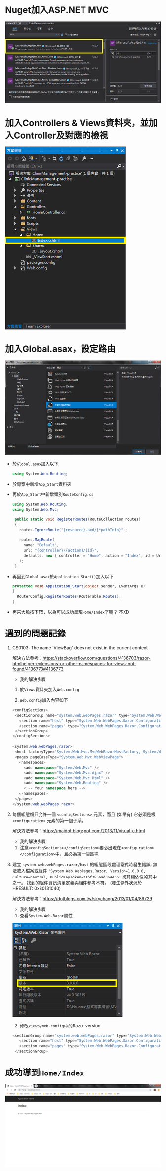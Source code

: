 # Nuget加入ASP.NET MVC

![Dashboard](https://github.com/YiHsuanLi0113/ClinicManagement/blob/master/Content/images/nuget-1.png)

# 加入Controllers & Views資料夾，並加入Controller及對應的檢視

![Dashboard](https://github.com/YiHsuanLi0113/ClinicManagement/blob/master/Content/images/addView-1.png)

# 加入Global.asax，設定路由

![Dashboard](https://github.com/YiHsuanLi0113/ClinicManagement/blob/master/Content/images/globalasax.png)

- 於`Global.asax`加入以下

  ```C#
  using System.Web.Routing;
  ```
- 於專案中新增`App_Start`資料夾

- 再於`App_Start`中新增類別`RouteConfig.cs`

    ```C#
    using System.Web.Routing;
    using System.Web.Mvc;
   ```
   ```C#
    public static void RegisterRoutes(RouteCollection routes)
    {
      routes.IgnoreRoute("{resource}.axd/{*pathInfo}");

      routes.MapRoute(
        name: "Default",
        url: "{controller}/{action}/{id}",
        defaults: new { controller = "Home", action = "Index", id = UrlParameter.Optional}
      );
    }
   ```
- 再回到`Global.asax`於`Application_Start()`加入以下

  ```C#
  protected void Application_Start(object sender, EventArgs e)
  {
    RouterConfig.RegisterRoutes(RouteTable.Routes);
  }
  ```
  
- 再來大膽按下F5，以為可以成功呈現`Home/Index`了嗎？ 不XD

# 遇到的問題記錄

1. CS0103: The name 'ViewBag' does not exist in the current context

   解決方法參考：https://stackoverflow.com/questions/4136703/razor-htmlhelper-extensions-or-other-namespaces-for-views-not-found/4136773#4136773
   
   - 我的解決步驟
   
   1. 於`Views`資料夾加入`Web.config`
   
   2. `Web.config`加入內容如下
   
   ```C#
   <configSections>
    <sectionGroup name="system.web.webPages.razor" type="System.Web.WebPages.Razor.Configuration.RazorWebSectionGroup, System.Web.WebPages.Razor, Version=3.0.0.0, Culture=neutral, PublicKeyToken=31BF3856AD364E35">
      <section name="host" type="System.Web.WebPages.Razor.Configuration.HostSection, System.Web.WebPages.Razor, Version=3.0.0.0, Culture=neutral, PublicKeyToken=31BF3856AD364E35" requirePermission="false" />
      <section name="pages" type="System.Web.WebPages.Razor.Configuration.RazorPagesSection, System.Web.WebPages.Razor, Version=3.0.0.0, Culture=neutral, PublicKeyToken=31BF3856AD364E35" requirePermission="false" />
    </sectionGroup>
   </configSections>
   
   <system.web.webPages.razor>
    <host factoryType="System.Web.Mvc.MvcWebRazorHostFactory, System.Web.Mvc, Version=3.0.0.0, Culture=neutral, PublicKeyToken=31BF3856AD364E35" />
    <pages pageBaseType="System.Web.Mvc.WebViewPage">
      <namespaces>
        <add namespace="System.Web.Mvc" />
        <add namespace="System.Web.Mvc.Ajax" />
        <add namespace="System.Web.Mvc.Html" />
        <add namespace="System.Web.Routing" />
        <!-- Your namespace here -->
      </namespaces>
    </pages>
   </system.web.webPages.razor>
   ```
   

2. 每個組態檔只允許一個 `<configSections>` 元素，而且 (如果有) 它必須是根 `<configuration>` 元素的第一個子系。
   
   解決方法參考：https://maidot.blogspot.com/2013/11/visual-c.html
   
   - 我的解決步驟
   
   1. 注意`<configSections></configSection>`務必出現在`<configuration></configuration>`中，且必為第一個區塊
   
   
3. 建立 `system.web.webPages.razor/host` 的組態區段處理常式時發生錯誤: 無法載入檔案或組件 `'System.Web.WebPages.Razor, Version=1.0.0.0, Culture=neutral, PublicKeyToken=31bf3856ad364e35'` 或其相依性的其中之一。 找到的組件資訊清單定義與組件參考不符。 (發生例外狀況於 HRESULT: 0x80131040)

   解決方法參考：https://dotblogs.com.tw/skychang/2013/01/04/86729
   
   - 我的解決步驟
   
   1. 查看`System.Web.Razor`屬性
   
   ![Dashboard](https://github.com/YiHsuanLi0113/ClinicManagement/blob/master/Content/images/razorVersion.png)
   
   2. 修改`Views/Web.config`中的Razor version
   
   ```C#
   <sectionGroup name="system.web.webPages.razor" type="System.Web.WebPages.Razor.Configuration.RazorWebSectionGroup, System.Web.WebPages.Razor, Version=3.0.0.0, Culture=neutral, PublicKeyToken=31BF3856AD364E35">
      <section name="host" type="System.Web.WebPages.Razor.Configuration.HostSection, System.Web.WebPages.Razor, Version=3.0.0.0, Culture=neutral, PublicKeyToken=31BF3856AD364E35" requirePermission="false" />
      <section name="pages" type="System.Web.WebPages.Razor.Configuration.RazorPagesSection, System.Web.WebPages.Razor, Version=3.0.0.0, Culture=neutral, PublicKeyToken=31BF3856AD364E35" requirePermission="false" />
    </sectionGroup>
   ```
   
# 成功導到`Home/Index`

![Dashboard](https://github.com/YiHsuanLi0113/ClinicManagement/blob/master/Content/images/homeIndex.png)
